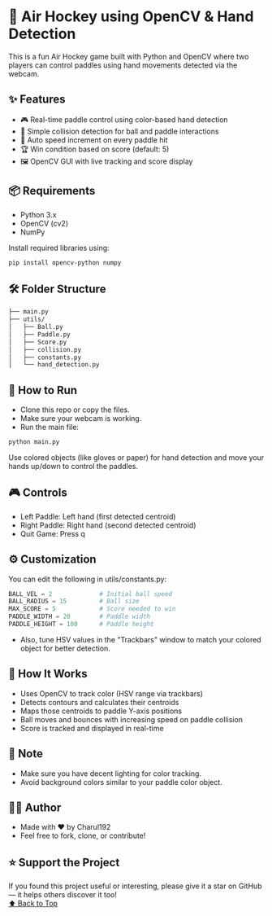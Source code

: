 <a name="top"></a>
# 🏒 Air Hockey using OpenCV & Hand Detection
This is a fun Air Hockey game built with Python and OpenCV where two players can control paddles using hand movements detected via the webcam.

## ✨ Features
- 🎮 Real-time paddle control using color-based hand detection
- 🧠 Simple collision detection for ball and paddle interactions
- 🔁 Auto speed increment on every paddle hit
- 🏆 Win condition based on score (default: 5)
- 🖼️ OpenCV GUI with live tracking and score display

## 📦 Requirements
- Python 3.x
- OpenCV (cv2)
- NumPy
  
Install required libraries using:
```bash
pip install opencv-python numpy
```

## 🛠️ Folder Structure
```bash
├── main.py
├── utils/
│   ├── Ball.py
│   ├── Paddle.py
│   ├── Score.py
│   ├── collision.py
│   ├── constants.py
│   └── hand_detection.py
```
## 🚀 How to Run
- Clone this repo or copy the files.
- Make sure your webcam is working.
- Run the main file:
```bash
python main.py
```

Use colored objects (like gloves or paper) for hand detection and move your hands up/down to control the paddles.

## 🎮 Controls
- Left Paddle: Left hand (first detected centroid)
- Right Paddle: Right hand (second detected centroid)
- Quit Game: Press q

## ⚙️ Customization
You can edit the following in utils/constants.py:
```python
BALL_VEL = 2             # Initial ball speed
BALL_RADIUS = 15         # Ball size
MAX_SCORE = 5            # Score needed to win
PADDLE_WIDTH = 20        # Paddle width
PADDLE_HEIGHT = 100      # Paddle height
```
- Also, tune HSV values in the "Trackbars" window to match your colored object for better detection.

## 🧠 How It Works
- Uses OpenCV to track color (HSV range via trackbars)
- Detects contours and calculates their centroids
- Maps those centroids to paddle Y-axis positions
- Ball moves and bounces with increasing speed on paddle collision
- Score is tracked and displayed in real-time

## 📌 Note
- Make sure you have decent lighting for color tracking.
- Avoid background colors similar to your paddle color object.

## 👩‍💻 Author
- Made with ❤️ by Charul192
- Feel free to fork, clone, or contribute!
  
## ⭐ Support the Project
If you found this project useful or interesting, please give it a star on GitHub — it helps others discover it too!
<br/>
[⬆ Back to Top](#top)
